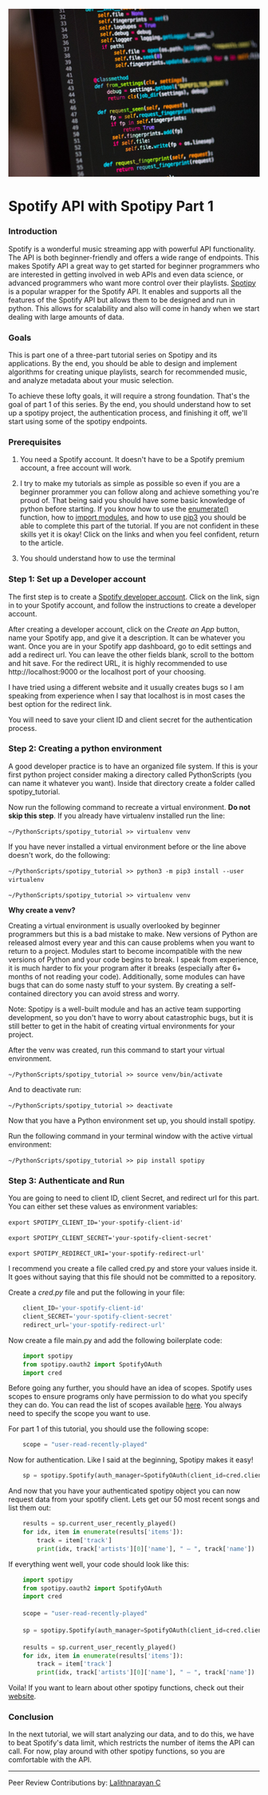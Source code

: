 ![img](py_img.jpg)

# Spotify API with Spotipy Part 1

### Introduction 

Spotify is a wonderful music streaming app with powerful API functionality. The API is both beginner-friendly and offers a wide range of endpoints. This makes Spotify API a great way to get started for beginner programmers who are interested in getting involved in web APIs and even data science, or advanced programmers who want more control over their playlists. [Spotipy](https://spotipy.readthedocs.io/en/2.16.1/) is a popular wrapper for the Spotify API. It enables and supports all the features of the Spotify API but allows them to be designed and run in python. This allows for scalability and also will come in handy when we start dealing with large amounts of data.

### Goals 

This is part one of a three-part tutorial series on Spotipy and its applications. By the end, you should be able to design and implement algorithms for creating unique playlists, search for recommended music, and analyze metadata about your music selection.

To achieve these lofty goals, it will require a strong foundation. That's the goal of part 1 of this series. By the end, you should understand how to set up a spotipy project, the authentication process, and finishing it off, we'll start using some of the spotipy endpoints.

### Prerequisites

1. You need a Spotify account. It doesn't have to be a Spotify premium account, a free account will work. 

2. I try to make my tutorials as simple as possible so even if you are a beginner prorammer you can follow along and achieve something you're proud of. That being said you should have some basic knowledge of python before starting. If you know how to use the [enumerate()](https://docs.python.org/3/library/functions.html#enumerate) function, how to [import modules](https://docs.python.org/3/tutorial/modules.html), and how to use [pip3](https://pip.pypa.io/en/stable/) you should be able to complete this part of the tutorial. If you are not confident in these skills yet it is okay! Click on the links and when you feel confident, return to the article.

3. You should understand how to use the terminal


### Step 1: Set up a Developer account


The first step is to create a [Spotify developer account](https://developer.spotify.com/dashboard/). Click on the link, sign in to your Spotify account, and follow the instructions to create a developer account.

After creating a developer account, click on the *Create an App* button, name your Spotify app, and give it a description. It can be whatever you want. Once you are in your Spotify app dashboard, go to edit settings and add a redirect url. You can leave the other fields blank, scroll to the bottom and hit save. 
For the redirect URL, it is highly recommended to use http://localhost:9000 or the localhost port of your choosing.

I have tried using a different website and it usually creates bugs so I am speaking from experience when I say that localhost is in most cases the best option for the redirect link.

You will need to save your client ID and client secret for the authentication process.


### Step 2: Creating a python environment 


A good developer practice is to have an organized file system. If this is your first python project consider making a directory called PythonScripts (you can name it whatever you want). Inside that directory create a folder called spotipy_tutorial.

Now run the following command to recreate a virtual environment. **Do not skip this step**. If you already have virtualenv installed run the line:

`~/PythonScripts/spotipy_tutorial >> virtualenv venv`

If you have never installed a virtual environment before or the line above doesn't work, do the following: 

`~/PythonScripts/spotipy_tutorial >> python3 -m pip3 install --user virtualenv`

`~/PythonScripts/spotipy_tutorial >> virtualenv venv`


**Why create a venv?** 

Creating a virtual environment is usually overlooked by beginner programmers but this is a bad mistake to make. New versions of Python are released almost every year and this can cause problems when you want to return to a project. Modules start to become incompatible with the new versions of Python and your code begins to break. I speak from experience,  it is much harder to fix your program after it breaks (especially after 6+ months of not reading your code). Additionally, some modules can have bugs that can do some nasty stuff to your system. By creating a self-contained directory you can avoid  stress and worry. 

Note: Spotipy is a well-built module and has an active team supporting development, so you don't have to worry about catastrophic bugs, but it is still better to get in the habit of creating virtual environments for your project. 

After the venv was created, run this command to start your virtual environment. 

`~/PythonScripts/spotipy_tutorial >> source venv/bin/activate`

And to deactivate run:

`~/PythonScripts/spotipy_tutorial >> deactivate`  

Now that you have a Python environment set up, you should install spotipy.

Run the following command in your terminal window with the active virtual environment:

`~/PythonScripts/spotipy_tutorial >> pip install spotipy`

### Step 3: Authenticate and Run 

You are going to need to client ID, client Secret, and redirect url for this part. You can either set these values as environment variables:

`export SPOTIPY_CLIENT_ID='your-spotify-client-id'`

`export SPOTIPY_CLIENT_SECRET='your-spotify-client-secret'`   

`export SPOTIPY_REDIRECT_URI='your-spotify-redirect-url'`

I recommend you create a file called cred.py and store your values inside it. It goes without saying that this file should not be committed to a repository. 

Create a _cred.py_ file and put the following in your file: 
```py
    client_ID='your-spotify-client-id'
    client_SECRET='your-spotify-client-secret'   
    redirect_url='your-spotify-redirect-url'
```
Now create a file main.py and add the following boilerplate code: 
```py
    import spotipy
    from spotipy.oauth2 import SpotifyOAuth
    import cred 
```
Before going any further, you should have an idea of scopes. Spotify uses scopes to ensure programs only have permission to do what you specify they can do. You can read the list of scopes available [here](https://developer.spotify.com/documentation/general/guides/scopes/). You always need to specify the scope you want to use. 

For part 1 of this tutorial, you should use the following scope: 
```py
    scope = "user-read-recently-played"
```
Now for authentication. Like I said at the beginning, Spotipy makes it easy! 
```py
    sp = spotipy.Spotify(auth_manager=SpotifyOAuth(client_id=cred.client_id, client_secret= cred.client_secret, redirect_uri=cred.redirect_url, scope=scope))
```
And now that you have your authenticated spotipy object you can now request data from your spotify client. Lets get our 50 most recent songs and list them out:
```py
    results = sp.current_user_recently_played()
    for idx, item in enumerate(results['items']):
        track = item['track']
        print(idx, track['artists'][0]['name'], " – ", track['name'])

```
If everything went well, your code should look like this:
```py
    import spotipy
    from spotipy.oauth2 import SpotifyOAuth
    import cred

    scope = "user-read-recently-played"

    sp = spotipy.Spotify(auth_manager=SpotifyOAuth(client_id=cred.client_id, client_secret= cred.client_secret, redirect_uri=cred.redirect_url, scope=scope))

    results = sp.current_user_recently_played()
    for idx, item in enumerate(results['items']):
        track = item['track']
        print(idx, track['artists'][0]['name'], " – ", track['name'])
```
Voila! If you want to learn about other spotipy functions, check out their [website](https://spotipy.readthedocs.io/en/2.16.1/). 

### Conclusion

In the next tutorial, we will start analyzing our data, and to do this, we have to beat Spotify's data limit, which restricts the number of items the API can call. For now, play around with other spotipy functions, so you are comfortable with the API.  

---
Peer Review Contributions by: [Lalithnarayan C](/engineering-education/authors/lalithnarayan-c/)
